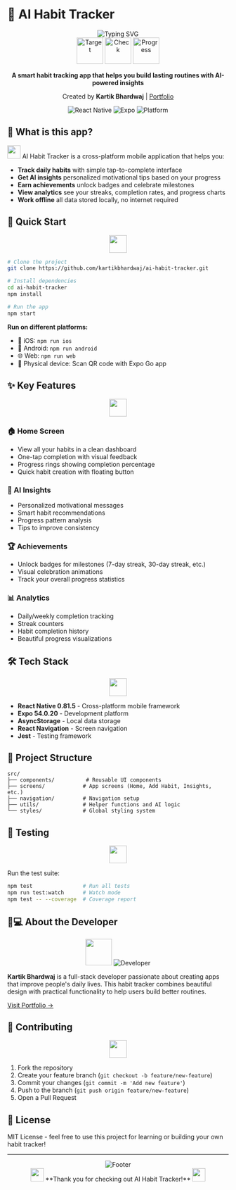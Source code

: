 # 🎯 AI Habit Tracker

<div align="center">

<img src="https://readme-typing-svg.demolab.com?font=Fira+Code&size=22&duration=3000&pause=1000&color=6C63FF&center=true&vCenter=true&width=500&lines=Build+Better+Habits+Daily;AI-Powered+Progress+Tracking;Cross-Platform+Mobile+App" alt="Typing SVG" />

<br/>

<img src="https://raw.githubusercontent.com/Tarikul-Islam-Anik/Animated-Fluent-Emojis/master/Emojis/Activities/Direct%20Hit.png" alt="Target" width="60" height="60" />
<img src="https://raw.githubusercontent.com/Tarikul-Islam-Anik/Animated-Fluent-Emojis/master/Emojis/Objects/Check%20Mark%20Button.png" alt="Check" width="60" height="60" />
<img src="https://raw.githubusercontent.com/Tarikul-Islam-Anik/Animated-Fluent-Emojis/master/Emojis/Objects/Chart%20Increasing.png" alt="Progress" width="60" height="60" />

**A smart habit tracking app that helps you build lasting routines with AI-powered insights**

Created by **Kartik Bhardwaj** | [Portfolio](https://portfolio-website-lilac-xi-72.vercel.app/)

![React Native](https://img.shields.io/badge/React%20Native-0.81.5-61DAFB?style=flat&logo=react)
![Expo](https://img.shields.io/badge/Expo-54.0.20-000020?style=flat&logo=expo)
![Platform](https://img.shields.io/badge/Platform-iOS%20%7C%20Android%20%7C%20Web-lightgrey)

</div>

## 📱 What is this app?

<img src="https://raw.githubusercontent.com/Tarikul-Islam-Anik/Animated-Fluent-Emojis/master/Emojis/Objects/Mobile%20Phone.png" width="30" height="30" /> AI Habit Tracker is a cross-platform mobile application that helps you:

- **Track daily habits** with simple tap-to-complete interface
- **Get AI insights** personalized motivational tips based on your progress  
- **Earn achievements** unlock badges and celebrate milestones
- **View analytics** see your streaks, completion rates, and progress charts
- **Work offline** all data stored locally, no internet required

## 🚀 Quick Start

<div align="center">
<img src="https://raw.githubusercontent.com/Tarikul-Islam-Anik/Animated-Fluent-Emojis/master/Emojis/Objects/Rocket.png" width="40" height="40" />
</div>

```bash
# Clone the project
git clone https://github.com/kartikbhardwaj/ai-habit-tracker.git

# Install dependencies
cd ai-habit-tracker
npm install

# Run the app
npm start
```

**Run on different platforms:**
- 📱 iOS: `npm run ios`
- 🤖 Android: `npm run android` 
- 🌐 Web: `npm run web`
- 📲 Physical device: Scan QR code with Expo Go app

## ✨ Key Features

<div align="center">
<img src="https://raw.githubusercontent.com/Tarikul-Islam-Anik/Animated-Fluent-Emojis/master/Emojis/Objects/Sparkles.png" width="40" height="40" />
</div>

### 🏠 Home Screen
- View all your habits in a clean dashboard
- One-tap completion with visual feedback
- Progress rings showing completion percentage
- Quick habit creation with floating button

### 🤖 AI Insights
- Personalized motivational messages
- Smart habit recommendations
- Progress pattern analysis
- Tips to improve consistency

### 🏆 Achievements
- Unlock badges for milestones (7-day streak, 30-day streak, etc.)
- Visual celebration animations
- Track your overall progress statistics

### 📊 Analytics
- Daily/weekly completion tracking
- Streak counters
- Habit completion history
- Beautiful progress visualizations

## 🛠️ Tech Stack

<div align="center">
<img src="https://raw.githubusercontent.com/Tarikul-Islam-Anik/Animated-Fluent-Emojis/master/Emojis/Objects/Gear.png" width="40" height="40" />
</div>

- **React Native 0.81.5** - Cross-platform mobile framework
- **Expo 54.0.20** - Development platform
- **AsyncStorage** - Local data storage
- **React Navigation** - Screen navigation
- **Jest** - Testing framework

## 📁 Project Structure

```
src/
├── components/          # Reusable UI components
├── screens/            # App screens (Home, Add Habit, Insights, etc.)
├── navigation/         # Navigation setup
├── utils/              # Helper functions and AI logic
└── styles/             # Global styling system
```

## 🧪 Testing

<div align="center">
<img src="https://raw.githubusercontent.com/Tarikul-Islam-Anik/Animated-Fluent-Emojis/master/Emojis/Objects/Test%20Tube.png" width="40" height="40" />
</div>

Run the test suite:
```bash
npm test                # Run all tests
npm run test:watch      # Watch mode
npm test -- --coverage  # Coverage report
```

## 👨💻 About the Developer

<div align="center">
<img src="https://raw.githubusercontent.com/Tarikul-Islam-Anik/Animated-Fluent-Emojis/master/Emojis/People/Man%20Technologist.png" width="60" height="60" />

<img src="https://readme-typing-svg.demolab.com?font=Roboto&size=18&duration=2500&pause=1000&color=FF6B6B&center=true&vCenter=true&width=400&lines=Kartik+Bhardwaj;Full-Stack+Developer;Mobile+App+Creator" alt="Developer" />
</div>

**Kartik Bhardwaj** is a full-stack developer passionate about creating apps that improve people's daily lives. This habit tracker combines beautiful design with practical functionality to help users build better routines.

[Visit Portfolio →](https://portfolio-website-lilac-xi-72.vercel.app/)

## 🤝 Contributing

<div align="center">
<img src="https://raw.githubusercontent.com/Tarikul-Islam-Anik/Animated-Fluent-Emojis/master/Emojis/Hand%20gestures/Handshake.png" width="40" height="40" />
</div>

1. Fork the repository
2. Create your feature branch (`git checkout -b feature/new-feature`)
3. Commit your changes (`git commit -m 'Add new feature'`)
4. Push to the branch (`git push origin feature/new-feature`)
5. Open a Pull Request

## 📄 License

MIT License - feel free to use this project for learning or building your own habit tracker!

---

<div align="center">

<img src="https://readme-typing-svg.demolab.com?font=Fira+Code&size=16&duration=2000&pause=1000&color=4ECDC4&center=true&vCenter=true&width=400&lines=Built+with+❤️+by+Kartik+Bhardwaj;⭐+Star+if+helpful!" alt="Footer" />

<br/>

<img src="https://raw.githubusercontent.com/Tarikul-Islam-Anik/Animated-Fluent-Emojis/master/Emojis/Objects/Party%20Popper.png" width="30" height="30" />
**Thank you for checking out AI Habit Tracker!**
<img src="https://raw.githubusercontent.com/Tarikul-Islam-Anik/Animated-Fluent-Emojis/master/Emojis/Objects/Party%20Popper.png" width="30" height="30" />

</div>

